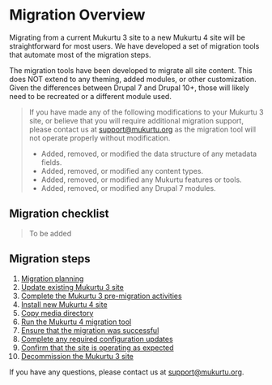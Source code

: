 # Migration Overview

Migrating from a current Mukurtu 3 site to a new Mukurtu 4 site will be straightforward for most users. We have developed a set of migration tools that automate most of the migration steps.

The migration tools have been developed to migrate all site content. This does NOT extend to any theming, added modules, or other customization. Given the differences between Drupal 7 and Drupal 10+, those will likely need to be recreated or a different module used.

> If you have made any of the following modifications to your Mukurtu 3 site, or believe that you will require additional migration support, please contact us at [support@mukurtu.org](mailto:support@mukurtu.org?subject=Mukurtu%204%20migration%20support) as the migration tool will not operate properly without modification.
> - Added, removed, or modified the data structure of any metadata fields.
> - Added, removed, or modified any content types.
> - Added, removed, or modified any Mukurtu features or tools.
> - Added, removed, or modified any Drupal 7 modules.

## Migration checklist

> To be added

## Migration steps

1) [Migration planning](01MigrationPlanning.md)
2) [Update existing Mukurtu 3 site](02UpdateMukurtu3.md)
3) [Complete the Mukurtu 3 pre-migration activities](03Pre-Migration.md)
4) [Install new Mukurtu 4 site](04InstallMukurtu4.md)
5) [Copy media directory](05CopyMediaDirectory.md)
6) [Run the Mukurtu 4 migration tool](06RunMigrationTool.md)
7) [Ensure that the migration was successful](07VerifyMigration.md)
8) [Complete any required configuration updates](08CompleteConfiguration.md)
9) [Confirm that the site is operating as expected](09ConfirmSiteOperation.md)
10) [Decommission the Mukurtu 3 site](10DecommissionMukurtu3.md)

If you have any questions, please contact us at [support@mukurtu.org](mailto:support@mukurtu.org?subject=Mukurtu%204%20migration%20support).

